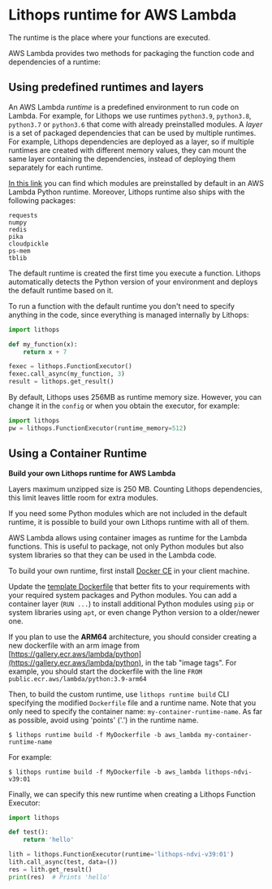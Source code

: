 # Lithops runtime for AWS Lambda

The runtime is the place where your functions are executed.

AWS Lambda provides two methods for packaging the function code and dependencies of a runtime:

## Using predefined **runtimes** and **layers**
An AWS Lambda *runtime* is a predefined environment to run code on Lambda. For example, for Lithops we use runtimes `python3.9`, `python3.8`, `python3.7` or `python3.6` that come with already preinstalled modules. A *layer* is a set of packaged dependencies that can be used by multiple runtimes. For example, Lithops dependencies are deployed as a layer, so if multiple runtimes are created with different memory values, they can mount the same layer containing the dependencies, instead
of deploying them separately for each runtime.

[In this link](https://gist.github.com/gene1wood/4a052f39490fae00e0c3#gistcomment-3131227) you can find which modules are preinstalled by default in an AWS Lambda Python runtime. Moreover, Lithops runtime also ships with the following packages:

```
requests
numpy
redis
pika
cloudpickle
ps-mem
tblib
```

The default runtime is created the first time you execute a function. Lithops automatically detects the Python version of your environment and deploys the default runtime based on it.

To run a function with the default runtime you don't need to specify anything in the code, since everything is managed internally by Lithops:

```python
import lithops

def my_function(x):
    return x + 7

fexec = lithops.FunctionExecutor()
fexec.call_async(my_function, 3)
result = lithops.get_result()
```

By default, Lithops uses 256MB as runtime memory size. However, you can change it in the `config` or when you obtain the executor, for example:

```python
import lithops
pw = lithops.FunctionExecutor(runtime_memory=512)
```

## Using a Container Runtime

**Build your own Lithops runtime for AWS Lambda**

Layers maximum unzipped size is 250 MB. Counting Lithops dependencies, this limit leaves little room for extra modules.

If you need some Python modules which are not included in the default runtime, it is possible to build your own Lithops runtime with all of them.

AWS Lambda allows using container images as runtime for the Lambda functions. This is useful to package, not only Python modules but also system libraries
so that they can be used in the Lambda code.

To build your own runtime, first install [Docker CE](https://docs.docker.com/get-docker/) in your client machine.

Update the [template Dockerfile](Dockerfile.python38) that better fits to your requirements with your required system packages and Python modules.
You can add a container layer (`RUN ...`) to install additional Python modules using `pip` or system libraries using `apt`, or even change Python version to a older/newer one.

If you plan to use the **ARM64** architecture, you should consider creating a new dockerfile with an arm image from [https://gallery.ecr.aws/lambda/python](https://gallery.ecr.aws/lambda/python), in the tab "image tags". For example, you should start the dockerfile with the line `FROM public.ecr.aws/lambda/python:3.9-arm64`	

Then, to build the custom runtime, use `lithops runtime build` CLI specifying the modified `Dockerfile` file and a runtime name. 
Note that you only need to specify the container name: `my-container-runtime-name`. 
As far as possible, avoid using 'points' ('.') in the runtime name.

```
$ lithops runtime build -f MyDockerfile -b aws_lambda my-container-runtime-name
```

For example:

```
$ lithops runtime build -f MyDockerfile -b aws_lambda lithops-ndvi-v39:01
```

Finally, we can specify this new runtime when creating a Lithops Function Executor:

```python
import lithops

def test():
    return 'hello'

lith = lithops.FunctionExecutor(runtime='lithops-ndvi-v39:01')
lith.call_async(test, data=())
res = lith.get_result()
print(res)  # Prints 'hello'
```
